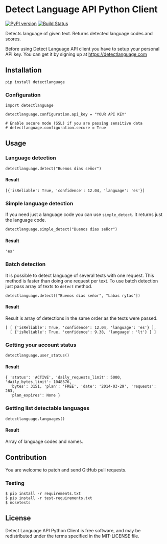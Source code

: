 Detect Language API Python Client
========

[![PyPI version](https://badge.fury.io/py/detectlanguage.svg)](https://badge.fury.io/py/detectlanguage)
[![Build Status](https://api.travis-ci.org/detectlanguage/detectlanguage-python.svg)](http://travis-ci.org/detectlanguage/detectlanguage-python)

Detects language of given text. Returns detected language codes and scores.

Before using Detect Language API client you have to setup your personal API key.
You can get it by signing up at https://detectlanguage.com

## Installation

    pip install detectlanguage

### Configuration

    import detectlanguage

    detectlanguage.configuration.api_key = "YOUR API KEY"

    # Enable secure mode (SSL) if you are passing sensitive data
    # detectlanguage.configuration.secure = True

## Usage

### Language detection

    detectlanguage.detect("Buenos dias señor")

#### Result

    [{'isReliable': True, 'confidence': 12.04, 'language': 'es'}]

### Simple language detection

If you need just a language code you can use `simple_detect`. It returns just the language code.

    detectlanguage.simple_detect("Buenos dias señor")

#### Result

    'es'


### Batch detection

It is possible to detect language of several texts with one request.
This method is faster than doing one request per text.
To use batch detection just pass array of texts to `detect` method.

    detectlanguage.detect(["Buenos dias señor", "Labas rytas"])

#### Result

Result is array of detections in the same order as the texts were passed.

    [ [ {'isReliable': True, 'confidence': 12.04, 'language': 'es'} ],
      [ {'isReliable': True, 'confidence': 9.38, 'language': 'lt'} ] ]

### Getting your account status

    detectlanguage.user_status()

#### Result

    { 'status': 'ACTIVE', 'daily_requests_limit': 5000, 'daily_bytes_limit': 1048576,
      'bytes': 3151, 'plan': 'FREE', 'date': '2014-03-29', 'requests': 263,
      'plan_expires': None }

### Getting list detectable languages

    detectlanguage.languages()

#### Result

Array of language codes and names.

## Contribution

You are welcome to patch and send GitHub pull requests.

### Testing

    $ pip install -r requirements.txt
    $ pip install -r test-requirements.txt
    $ nosetests

## License

Detect Language API Python Client is free software, and may be redistributed under the terms specified in the MIT-LICENSE file.

